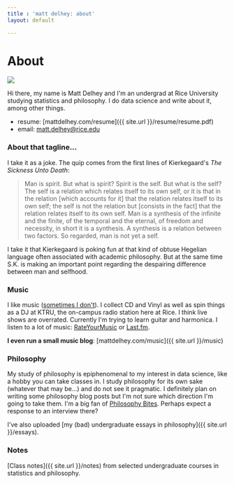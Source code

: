 ```yaml
---
title : 'matt delhey: about'
layout: default

---
```

# About

<img src="{{ site.url }}/images/slim.png" class="profile" />


Hi there, my name is Matt Delhey and I'm an undergrad at Rice University studying statistics and philosophy. I do data science and write about it, among other things. 

* resume: [mattdelhey.com/resume]({{ site.url }}/resume/resume.pdf)
* email: [matt.delhey@rice.edu](mailto:matt.delhey@rice.edu)

### About that tagline... ###
I take it as a joke. The quip comes from the first lines of Kierkegaard's _The Sickness Unto Death_:

> Man is spirit. But what is spirit? Spirit is the self. But what is the self? 
> The self is a relation which relates itself to its own self, or it is that in the relation 
> [which accounts for it] that the relation relates itself to its own self;
> the self is not the relation but [consists in the fact] that the relation relates itself to
> its own self. Man is a synthesis of the infinite and the finite, of the temporal and the
> eternal, of freedom and necessity, in short it is a synthesis. A synthesis is a relation between two factors.
> So regarded, man is not yet a self.

I take it that Kierkegaard is poking fun at that kind of obtuse Hegelian language often associated with academic philosophy. But at the same time S.K. is making an important point regarding the despairing difference between man and selfhood. 

### Music ###
I like music ([sometimes I don't](http://www.youtube.com/watch?v=MFeS0VstOdE)). I collect CD and Vinyl as well as spin things as a DJ at KTRU, the on-campus radio station here at Rice. I think live shows are overrated. Currently I'm trying to learn guitar and harmonica. I listen to a lot of music: [RateYourMusic](http://rateyourmusic.com/~apy) or [Last.fm](http://www.last.fm/user/mattdelhey).

__I even run a small music blog__: [mattdelhey.com/music]({{ site.url }}/music)


### Philosophy ###
My study of philosophy is epiphenomenal to my interest in data science, like a hobby you can take classes in. I study philosophy for its own sake (whatever that may be...) and do not see it pragmatic. I definitely plan on writing some philosophy blog posts but I'm not sure which direction I'm going to take them. I'm a big fan of [Philosophy Bites](http://www.philosophybites.com/). Perhaps expect a response to an interview there?

I've also uploaded [my (bad) undergraduate essays in philosophy]({{ site.url }}/essays).

### Notes ###
[Class notes]({{ site.url }}/notes) from selected undergraduate courses in statistics and philosophy.
